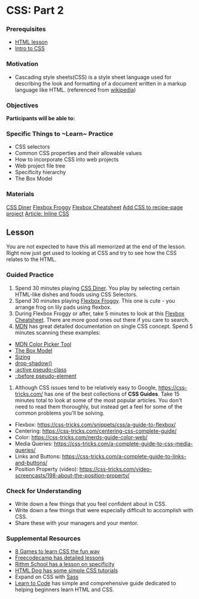 # CSS: Part 2

### Prerequisites

- [HTML lesson](/web/html.md)
- [Intro to CSS](./css.md)

### Motivation

- Cascading style sheets(CSS) is a style sheet language used for describing the look and formatting of a document written in a markup language like HTML. (referenced from [wikipedia](https://en.wikipedia.org/wiki/Cascading_Style_Sheets))

### Objectives

**Participants will be able to:**

### Specific Things to ~Learn~ Practice

- CSS selectors
- Common CSS properties and their allowable values
- How to incorporate CSS into web projects
- Web project file tree
- Specificity hierarchy
- The Box Model

### Materials

[CSS Diner](https://flukeout.github.io/)
[Flexbox Froggy](https://flexboxfroggy.com/)
[Flexbox Cheatsheet](https://flexbox.malven.co/)
[Add CSS to recipe-page project](../projects/recipe-page/phase-2-css-prompt.md)
[Article: Inline CSS](https://www.codecademy.com/articles/html-inline-styles)

## Lesson

You are not expected to have this all memorized at the end of the lesson. Right now just get used to looking at CSS and try to see how the CSS relates to the HTML.

### Guided Practice

1. Spend 30 minutes playing [CSS Diner](https://flukeout.github.io/). You play by selecting certain HTML-like dishes and foods using CSS Selectors.
1. Spend 30 minutes playing [Flexbox Froggy](https://flexboxfroggy.com/). This one is cute - you arrange frog on lily pads using flexbox.
1. During Flexbox Froggy or after, take 5 minutes to look at this [Flexbox Cheatsheet](https://flexbox.malven.co/). There are more good ones out there if you care to search.
1. [MDN](https://developer.mozilla.org/en-US/docs/Web/CSS) has great detailed documentation on single CSS concept. Spend 5 minutes scanning these examples:

- [MDN Color Picker Tool](https://developer.mozilla.org/en-US/docs/Web/CSS/CSS_Colors/Color_picker_tool)
- [The Box Model](https://developer.mozilla.org/en-US/docs/Learn/CSS/Building_blocks/The_box_model)
- [Sizing](https://developer.mozilla.org/en-US/docs/Learn/CSS/Building_blocks/Sizing_items_in_CSS)
- [drop-shadow()](https://developer.mozilla.org/en-US/docs/Web/CSS/filter-function/drop-shadow)
- [:active pseudo-class](https://developer.mozilla.org/en-US/docs/Web/CSS/:active)
- [::before pseudo-element](https://developer.mozilla.org/en-US/docs/Web/CSS/::before)

1. Although CSS issues tend to be relatively easy to Google, https://css-tricks.com/ has one of the best collections of **CSS Guides**. Take 15 minutes total to look at some of the most popular articles. You don't need to read them thoroughly, but instead get a feel for some of the common problems you'll be solving.

- Flexbox: https://css-tricks.com/snippets/css/a-guide-to-flexbox/
- Centering: https://css-tricks.com/centering-css-complete-guide/
- Color: https://css-tricks.com/nerds-guide-color-web/
- Media Queries: https://css-tricks.com/a-complete-guide-to-css-media-queries/
- Links and Buttons: https://css-tricks.com/a-complete-guide-to-links-and-buttons/
- Position Property (video): https://css-tricks.com/video-screencasts/198-about-the-position-property/

### Check for Understanding

- Write down a few things that you feel confident about in CSS.
- Write down a few things that were especially difficult to accomplish with CSS.
- Share these with your managers and your mentor.

### Supplemental Resources

- [8 Games to learn CSS the fun way](https://dev.to/devmount/8-games-to-learn-css-the-fun-way-4e0f)
- [Freecodecamp has detailed lessons](https://learn.freecodecamp.org/responsive-web-design/basic-css/)
- [Rithm School has a lesson on specificity](https://www.rithmschool.com/courses/html-css-fundamentals/specificity)
- [HTML Dog has some simple CSS tutorials](http://www.htmldog.com/guides/css/)
- Expand on CSS with [Sass](../electives/sass.md)
- [Learn to Code](https://learn.shayhowe.com/html-css/) has simple and comprehensive guide dedicated to helping beginners learn HTML and CSS.
